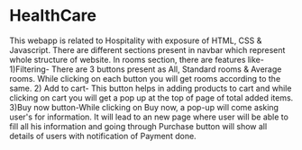 # HealthCare


This webapp is related to Hospitality  with exposure of HTML, CSS & Javascript.
There are different sections present in navbar which represent whole structure of website.
In rooms section, there are features like-
1)Filtering- There are 3 buttons present as All, Standard rooms & Average rooms.
While clicking on each button you will get rooms according to the same.
2) Add to cart- This button helps in adding products to cart and while clicking on cart you will get a pop up at the top of page of total added items. 
3)Buy now button-While clicking on Buy now, a pop-up will come  asking user's for information. It will lead to an new page where user will be able to fill all his information and going through Purchase button will show all details of users with notification of Payment done.
